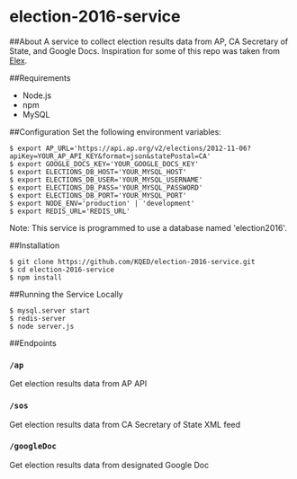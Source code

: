 # election-2016-service

##About
A service to collect election results data from AP, CA Secretary of State, and Google Docs. Inspiration for some of this repo was taken from [Elex](https://github.com/newsdev/elex).

##Requirements
- Node.js
- npm
- MySQL

##Configuration
Set the following environment variables:
```
$ export AP_URL='https://api.ap.org/v2/elections/2012-11-06?apiKey=YOUR_AP_API_KEY&format=json&statePostal=CA'
$ export GOOGLE_DOCS_KEY='YOUR_GOOGLE_DOCS_KEY'
$ export ELECTIONS_DB_HOST='YOUR_MYSQL_HOST'
$ export ELECTIONS_DB_USER='YOUR_MYSQL_USERNAME'
$ export ELECTIONS_DB_PASS='YOUR_MYSQL_PASSWORD'
$ export ELECTIONS_DB_PORT='YOUR_MYSQL_PORT'
$ export NODE_ENV='production' | 'development'
$ export REDIS_URL='REDIS_URL'
```
Note: This service is programmed to use a database named 'election2016'.

##Installation
```
$ git clone https://github.com/KQED/election-2016-service.git
$ cd election-2016-service
$ npm install
```

##Running the Service Locally
```
$ mysql.server start
$ redis-server
$ node server.js
```

##Endpoints
### `/ap`
Get election results data from AP API

### `/sos`
Get election results data from CA Secretary of State XML feed

### `/googleDoc`
Get election results data from designated Google Doc




